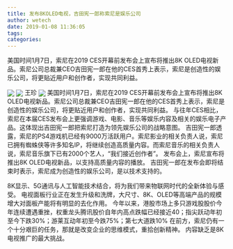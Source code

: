 ```yaml
---
title: 发布8KOLED电视，吉田宪一郎称索尼是娱乐公司
author: wetech
date: 2019-01-08 11:36:05
tags: 
categories: 
---
```

美国时间1月7日，索尼在2019 CES开幕前发布会上宣布将推出8K OLED电视新品。索尼公司总裁兼CEO吉田宪一郎在他的CES首秀上表示，索尼是创造性的娱乐公司，将更贴近用户和创作者，实现共同利益。
<!-- more -->
<img align="center" border="0" src="https://imgcdn.yicai.com/uppics/images/2019/01/7da88e0d384127468568ab02e9f1732f.jpg" />
<img align="center" border="0" src="https://imgcdn.yicai.com/uppics/images/2019/01/2b0bce7f98eff4aadde4e8c699ff4f81.jpg" />
王珍
<img align="center" border="0" src="https://imgcdn.yicai.com/uppics/images/2019/01/abe71af5d326e03aa02b928294910e31.jpg" />
美国时间1月7日，索尼在2019 CES开幕前发布会上宣布将推出8K OLED电视新品。索尼公司总裁兼CEO吉田宪一郎在他的CES首秀上表示，索尼是创造性的娱乐公司，将更贴近用户和创作者，实现共同利益。
与往年CES相比，索尼在本届CES发布会上更强调游戏、电影、音乐等娱乐内容及相关的娱乐电子产品。这体现出吉田宪一郎把索尼打造为领先娱乐公司的战略意图。
吉田宪一郎透露，索尼的PS4游戏机已经有9000万活跃用户。索尼影业的相关负责人说，索尼已拥有蜘蛛侠等许多知名IP，将继续创造高质量内容。而索尼音乐的相关负责人说，索尼音乐旗下已有2000个艺人，“我们接近创作者”。
发布会上，索尼宣布将推出8K OLED电视新品，以支持高质量内容的播放。
吉田宪一郎在发布会即将结束时表示，索尼成为创造性的娱乐公司，是以技术支持的。
 
 
8K显示、5G通讯与人工智能技术结合，将为我们带来物联网时代的全新体验与感受。
电视面板行业正在发生升级和洗牌，大尺寸、8K、OLED等高端产品的规模增大对面板产能将有明显的去化作用。
今年以来，港股市场上多只游戏股股价今年连续遭遇重挫，权重龙头腾讯股价自年内高点跌幅已经接近40；指尖跃动年初至今下跌30%；游莱互动年初至今跌75%；第七大道跌10%
在前方，索尼仍有一个十分艰巨的任务，那就是改变企业的思维模式，重拾创新精神。
内容缺乏是8K电视推广的最大挑战。
